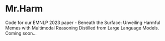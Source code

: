 # Mr.Harm
Code for our EMNLP 2023 paper - Beneath the Surface: Unveiling Harmful Memes with Multimodal Reasoning Distilled from Large Language Models. Coming soon...
